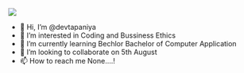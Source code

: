   <img src="https://capsule-render.vercel.app/api?type=rounded&height=200&color=gradient&text=Hey%20Everyone%20%F0%9F%91%8B&reversal=false"/>

- 👋 Hi, I’m @devtapaniya
- 👀 I’m interested in Coding and Bussiness Ethics
- 🌱 I’m currently learning Bechlor Bachelor of Computer Application
- 💞️ I’m looking to collaborate on 5th August
- 📫 How to reach me None....!

<!---
devtapaniya/devtapaniya is a ✨ special ✨ repository because its `README.md` (this file) appears on your GitHub profile.
You can click the Preview link to take a look at your changes.
--->
